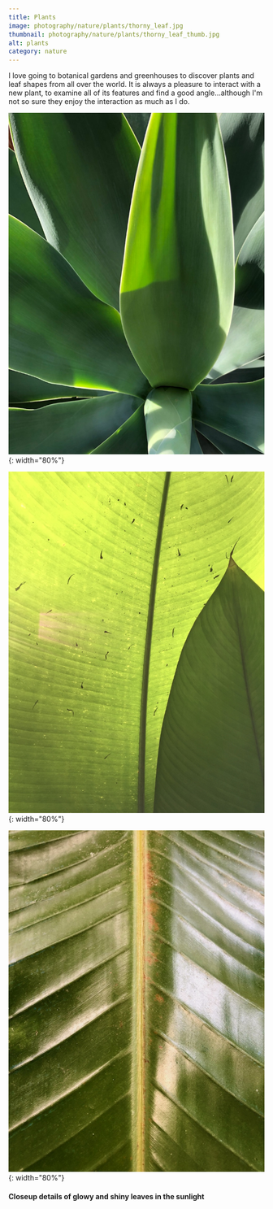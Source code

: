 ```yaml
---
title: Plants
image: photography/nature/plants/thorny_leaf.jpg
thumbnail: photography/nature/plants/thorny_leaf_thumb.jpg
alt: plants
category: nature
---
```


I love going to botanical gardens and greenhouses to discover plants and leaf shapes from all over the world. It is always a pleasure to interact with a new plant, to examine all of its features and find a good angle...although I'm not so sure they enjoy the interaction as much as I do.

![agave plant](./assets/img/photography/nature/plants/plant_closeup.jpg){: width="80%"}

![leaf shadow](./assets/img/photography/nature/plants/leaf_shadow.jpg){: width="80%"}

![leaf closeup](./assets/img/photography/nature/plants/leaf_closeup.jpg){: width="80%"}

####  Closeup details of glowy and shiny leaves in the sunlight
